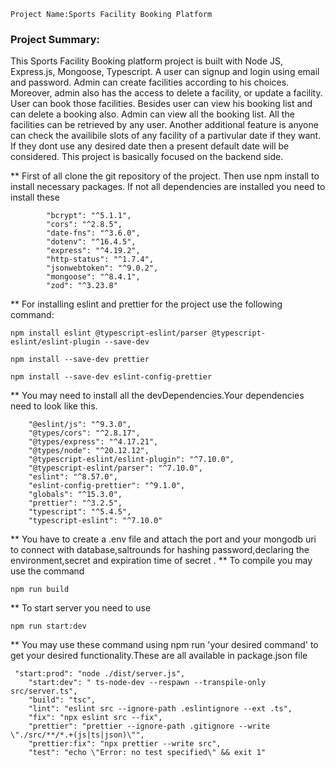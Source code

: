 ```
Project Name:Sports Facility Booking Platform
```

### Project Summary:

This Sports Facility Booking platform project is built with Node JS, Express.js, Mongoose, Typescript. A user can signup and login using email and password. Admin can create facilities according to his choices. Moreover, admin also has the access to delete a facility, or update a facility. User can book those facilities. Besides user can view his booking list and can delete a booking also. Admin can view all the booking list. All the facilities can be retrieved by any user. Another additional feature is anyone can check the availibile slots of any facility of a partivular date if they want. If they dont use any desired date then a present default date will be considered. This project is basically focused on the backend side.


** First of all clone the git repository of the project. Then use npm install to install necessary packages. If not all dependencies are installed you need to install these
```
        "bcrypt": "^5.1.1",
        "cors": "^2.8.5",
        "date-fns": "^3.6.0",
        "dotenv": "^16.4.5",
        "express": "^4.19.2",
        "http-status": "^1.7.4",
        "jsonwebtoken": "^9.0.2",
        "mongoose": "^8.4.1",
        "zod": "^3.23.8"
```
** For installing eslint and prettier for the project use the following command:
```
npm install eslint @typescript-eslint/parser @typescript-eslint/eslint-plugin --save-dev

```
```
npm install --save-dev prettier

```
```
npm install --save-dev eslint-config-prettier

```



** You may need to install all the devDependencies.Your dependencies need to look like this.
```
    "@eslint/js": "^9.3.0",
    "@types/cors": "^2.8.17",
    "@types/express": "^4.17.21",
    "@types/node": "^20.12.12",
    "@typescript-eslint/eslint-plugin": "^7.10.0",
    "@typescript-eslint/parser": "^7.10.0",
    "eslint": "^8.57.0",
    "eslint-config-prettier": "^9.1.0",
    "globals": "^15.3.0",
    "prettier": "^3.2.5",
    "typescript": "^5.4.5",
    "typescript-eslint": "^7.10.0"
```
** You have to create a .env file and attach the port and your mongodb uri  to connect with database,saltrounds for hashing password,declaring the environment,secret and expiration time of secret .
** To compile you may use the command
```
npm run build
```
** To start server you need to use
```
npm run start:dev
```
** You may use these command using npm run 'your desired command' to get your desired functionality.These are all available in package.json file
```
 "start:prod": "node ./dist/server.js",
    "start:dev": " ts-node-dev --respawn --transpile-only src/server.ts",
    "build": "tsc",
    "lint": "eslint src --ignore-path .eslintignore --ext .ts",
    "fix": "npx eslint src --fix",
    "prettier": "prettier --ignore-path .gitignore --write \"./src/**/*.+(js|ts|json)\"",
    "prettier:fix": "npx prettier --write src",
    "test": "echo \"Error: no test specified\" && exit 1"
```

